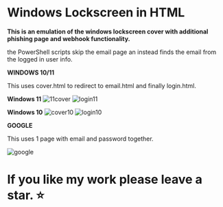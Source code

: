# Windows Lockscreen in HTML

**This is an emulation of the windows lockscreen cover with additional phishing page and webhook functionality.**

the PowerShell scripts skip the email page an instead finds the email from the logged in user info.

**WINDOWS 10/11**

This uses cover.html to redirect to email.html and finally login.html.

**Windows 11**
![11cover](https://github.com/beigeworm/Windows-Locksreen-in-HTML/assets/93350544/b5d3c537-a81f-4851-84eb-7e1019e54b9b)
![login11](https://github.com/beigeworm/Windows-Locksreen-in-HTML/assets/93350544/68209ffc-4d5c-402c-886f-480615833bbb)

**Windows 10**
![cover10](https://github.com/beigeworm/Windows-Locksreen-in-HTML/assets/93350544/bbbab2d1-c471-4267-8646-f9aeb8731178)
![login10](https://github.com/beigeworm/Windows-Locksreen-in-HTML/assets/93350544/a8ef646c-27d8-4025-a3ba-c359e6ff441b)

**GOOGLE**

This uses 1 page with email and password together.

![google](https://github.com/beigeworm/Windows-Locksreen-in-HTML/assets/93350544/d4457fd4-f907-4191-9e38-aaf158139943)


# If you like my work please leave a star. ⭐
